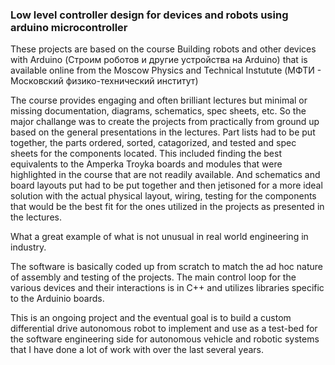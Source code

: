### Low level controller design for devices and robots using arduino microcontroller 

These projects are based on the course 
Building robots and other devices with Arduino 
(Строим роботов и другие устройства на Arduino)
that is available online from the Moscow Physics and Technical Instutute
(МФТИ - Московский физико-технический институт)


The course provides engaging and often brilliant lectures but minimal or missing documentation, diagrams, schematics,
spec sheets, etc. So the major challange was to create the projects from practically from ground up based on 
the general presentations in the lectures. Part lists had to be put together, the parts ordered, sorted, catagorized, and tested
and spec sheets for the components located. 
This included finding the best equivalents to the Amperka Troyka boards and modules that were highlighted in the course 
that are not readily available. And schematics and board layouts put had to be put together and then
jetisoned for a more ideal solution with the actual physical layout, wiring, testing for 
the components that would be the best fit for the ones utilized in the projects as presented in the
lectures.

What a great example of what is not unusual in real world engineering in industry.

The software is basically coded up from scratch to match the ad hoc nature of assembly and 
testing of the projects. The main control loop for the various devices and their interactions is in C++
and utilizes libraries specific to the Arduinio boards.

This is an ongoing project and the eventual goal is to build a custom differential drive autonomous robot
to implement and use as a test-bed for the software engineering side for autonomous vehicle and robotic
systems that I have done a lot of work with over the last several years.


